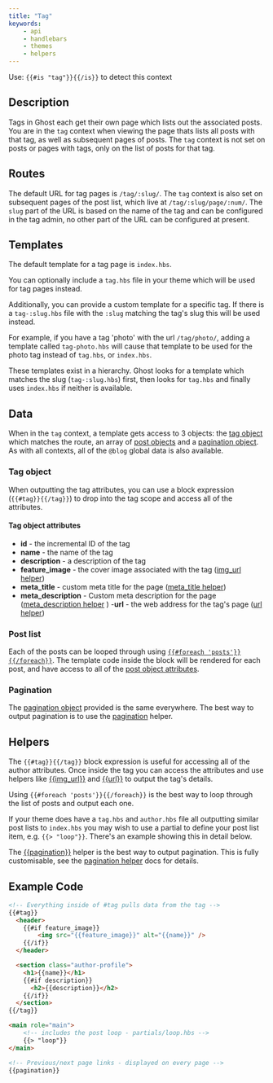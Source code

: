 ```yaml
---
title: "Tag"
keywords:
    - api
    - handlebars
    - themes
    - helpers
---
```



Use: `{{#is "tag"}}{{/is}}` to detect this context

## Description

Tags in Ghost each get their own page which lists out the associated posts. You are in the `tag` context when viewing the page thats lists all posts with that tag, as well as subsequent pages of posts. The `tag` context is not set on posts or pages with tags, only on the list of posts for that tag.

## Routes

The default URL for tag pages is `/tag/:slug/`. The `tag` context is also set on subsequent pages of the post list, which live at `/tag/:slug/page/:num/`. The `slug` part of the URL is based on the name of the tag and can be configured in the tag admin, no other part of the URL can be configured at present.

## Templates

The default template for a tag page is `index.hbs`.

You can optionally include a `tag.hbs` file in your theme which will be used for tag pages instead.

Additionally, you can provide a custom template for a specific tag. If there is a `tag-:slug.hbs` file with the `:slug` matching the tag's slug this will be used instead.

For example, if you have a tag 'photo' with the url `/tag/photo/`, adding a template called `tag-photo.hbs` will cause that template to be used for the photo tag instead of `tag.hbs`, or `index.hbs`.

These templates exist in a hierarchy. Ghost looks for a template which matches the slug (`tag-:slug.hbs`) first, then looks for `tag.hbs` and finally uses `index.hbs` if neither is available.

## Data

When in the `tag` context, a template gets access to 3 objects: the [tag object](/docs/author-context#tag-object-attributes) which matches the route, an array of [post objects](/docs/post-context#post-object-attributes) and a [pagination object](/docs/pagination#pagination-attributes). As with all contexts, all of the `@blog` global data is also available.

### Tag object

When outputting the tag attributes, you can use a block expression (`{{#tag}}{{/tag}}`) to drop into the tag scope and access all of the attributes.

#### Tag object attributes

- **id** - the incremental ID of the tag
- **name** - the name of the tag
- **description** - a description of the tag
- **feature_image** - the cover image associated with the tag  ([img_url helper](doc:img_url))
- **meta_title** - custom meta title for the page ([meta_title helper](doc:meta_title))
- **meta_description** - Custom meta description for the page ([meta_description helper](doc:meta_description) )
-**url** - the web address for the tag's page ([url helper](doc:url))

### Post list

Each of the posts can be looped through using [`{{#foreach 'posts'}}{{/foreach}}`](doc:foreach). The template code inside the block will be rendered for each post, and have access to all of the [post object attributes](/docs/post-context#post-object-attributes).

### Pagination

The [pagination object](/docs/pagination#pagination-attributes) provided is the same everywhere. The best way to output pagination is to use the [pagination](doc:pagination) helper.

## Helpers

The `{{#tag}}{{/tag}}` block expression is useful for accessing all of the author attributes. Once inside the tag you can access the attributes and use helpers like [{{img_url}}](doc:img_url) and [{{url}}](doc:url) to output the tag's details.

Using `{{#foreach 'posts'}}{{/foreach}}` is the best way to loop through the list of posts and output each one.

If your theme does have a `tag.hbs` and `author.hbs` file all outputting similar post lists to `index.hbs` you may wish to use a partial to define your post list item, e.g. `{{> "loop"}}`. There's an example showing this in detail below.

The [{{pagination}}](doc:pagination) helper is the best way to output pagination. This is fully customisable, see the [pagination helper](doc:pagination) docs for details.

## Example Code

```html
<!-- Everything inside of #tag pulls data from the tag -->
{{#tag}}
  <header>
  	{{#if feature_image}}
    	<img src="{{feature_image}}" alt="{{name}}" />
    {{/if}}
  </header>

  <section class="author-profile">
  	<h1>{{name}}</h1>
    {{#if description}}
      <h2>{{description}}</h2>
    {{/if}}
  </section>
{{/tag}}

<main role="main">
    <!-- includes the post loop - partials/loop.hbs -->
    {{> "loop"}}
</main>

<!-- Previous/next page links - displayed on every page -->
{{pagination}}

```
